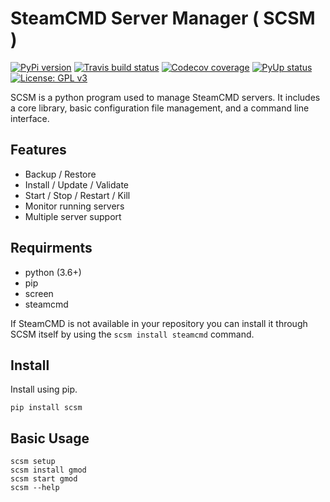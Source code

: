 # SteamCMD Server Manager ( SCSM )
[![PyPi version](https://img.shields.io/pypi/v/scsm.svg)](https://pypi.org/project/scsm/)
[![Travis build status](https://travis-ci.org/bubylou/scsm.svg?branch=master)](https://travis-ci.org/bubylou/scsm)
[![Codecov coverage](https://img.shields.io/codecov/c/github/bubylou/scsm.svg)](https://codecov.io/gh/bubylou/scsm)
[![PyUp status](https://pyup.io/repos/github/bubylou/scsm/shield.svg)](https://pyup.io/repos/github/bubylou/scsm)
[![License: GPL v3](https://img.shields.io/badge/License-GPLv3-blue.svg)](https://www.gnu.org/licenses/gpl-3.0)

SCSM is a python program used to manage SteamCMD servers. It includes a core library, basic configuration file management, and a command line interface.

## Features

- Backup / Restore
- Install / Update / Validate
- Start / Stop / Restart / Kill
- Monitor running servers
- Multiple server support

## Requirments

- python (3.6+)
- pip
- screen
- steamcmd

If SteamCMD is not available in your repository you can install it through SCSM itself by using the `scsm install steamcmd` command.

## Install

Install using pip.

`pip install scsm`

## Basic Usage

```
scsm setup
scsm install gmod
scsm start gmod
scsm --help
```
